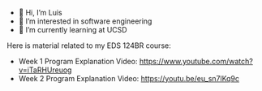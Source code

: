 - 👋 Hi, I’m Luis
- 👀 I’m interested in software engineering
- 🌱 I’m currently learning at UCSD


Here is material related to my EDS 124BR course:
- Week 1 Program Explanation Video: https://www.youtube.com/watch?v=iTaRHUreuog
- Week 2 Program Explanation Video: https://youtu.be/eu_sn7lKq9c
